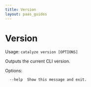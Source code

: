 ```yaml
---
title: Version
layout: paas_guides
---
```


# Version

Usage: `catalyze version [OPTIONS]`

  Outputs the current CLI version.

Options:

```
  --help  Show this message and exit.
```
